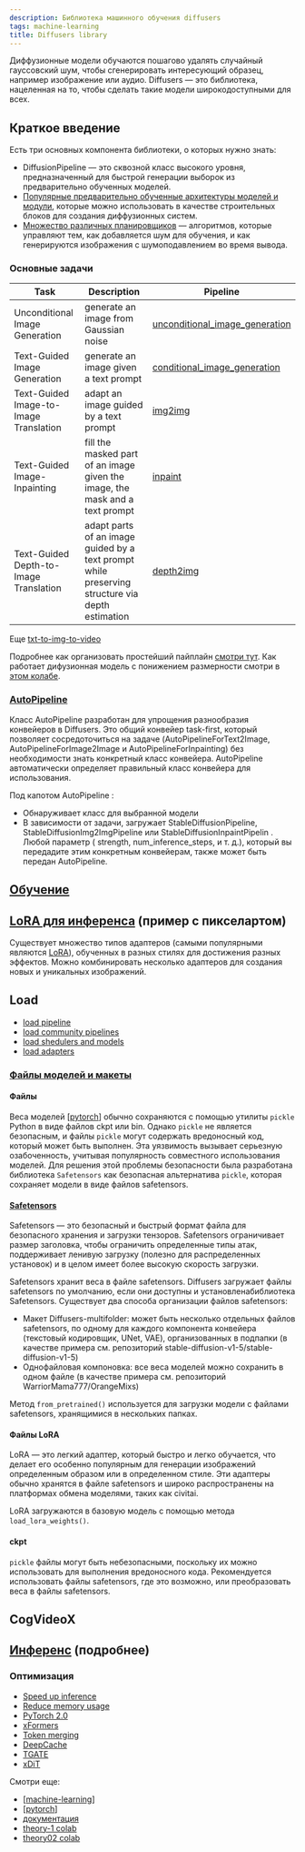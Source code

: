 ```yaml
---
description: Библиотека машинного обучения diffusers
tags: machine-learning
title: Diffusers library
---
```

Диффузионные модели обучаются пошагово удалять случайный гауссовский шум, чтобы сгенерировать интересующий образец, например изображение или аудио. Diffusers — это библиотека, нацеленная на то, чтобы сделать такие модели широкодоступными для всех.

## Краткое введение

Есть три основных компонента библиотеки, о которых нужно знать:

- DiffusionPipeline — это сквозной класс высокого уровня, предназначенный для быстрой генерации выборок из предварительно обученных моделей.
- [Популярные предварительно обученные архитектуры моделей и модули](https://huggingface.co/docs/diffusers/main/en/api/models), которые можно использовать в качестве строительных блоков для создания диффузионных систем.
- [Множество различных планировщиков](https://huggingface.co/docs/diffusers/api/schedulers/overview) — алгоритмов, которые управляют тем, как добавляется шум для обучения, и как генерируются изображения с шумоподавлением во время вывода.

### Основные задачи

| Task | Description | Pipeline |
|-|-|-|
| Unconditional Image Generation | generate an image from Gaussian noise | [unconditional_image_generation](https://huggingface.co/docs/diffusers/using-diffusers/unconditional_image_generation) |
| Text-Guided Image Generation | generate an image given a text prompt | [conditional_image_generation](https://huggingface.co/docs/diffusers/using-diffusers/conditional_image_generation) |
| Text-Guided Image-to-Image Translation | adapt an image guided by a text prompt | [img2img](https://huggingface.co/docs/diffusers/using-diffusers/img2img) |
| Text-Guided Image-Inpainting | fill the masked part of an image given the image, the mask and a text prompt | [inpaint](https://huggingface.co/docs/diffusers/using-diffusers/inpaint) |
| Text-Guided Depth-to-Image Translation | adapt parts of an image guided by a text prompt while preserving structure via depth estimation | [depth2img](https://huggingface.co/docs/diffusers/using-diffusers/depth2img) |

Еще [txt-to-img-to-video](https://huggingface.co/docs/diffusers/using-diffusers/text-img2vid)

Подробнее как организовать простейший пайплайн [смотри тут](https://huggingface.co/docs/diffusers/quicktour). Как работает дифузионная модель с понижением размерности смотри в [этом колабе](https://colab.research.google.com/github/huggingface/notebooks/blob/main/diffusers/diffusers_intro.ipynb).

### [AutoPipeline](https://huggingface.co/docs/diffusers/tutorials/autopipeline)

Класс AutoPipeline разработан для упрощения разнообразия конвейеров в Diffusers. Это общий конвейер task-first, который позволяет сосредоточиться на задаче (AutoPipelineForText2Image, AutoPipelineForImage2Image и AutoPipelineForInpainting) без необходимости знать конкретный класс конвейера. AutoPipeline автоматически определяет правильный класс конвейера для использования.

Под капотом AutoPipeline :

- Обнаруживает класс для выбранной модели
- В зависимости от задачи, загружает StableDiffusionPipeline, StableDiffusionImg2ImgPipeline или StableDiffusionInpaintPipelin . Любой параметр ( strength, num_inference_steps, и т. д.), который вы передадите этим конкретным конвейерам, также может быть передан AutoPipeline.

## [Обучение](https://huggingface.co/docs/diffusers/tutorials/basic_training)

## [LoRA для инференса](https://huggingface.co/docs/diffusers/tutorials/using_peft_for_inference) (пример с пикселартом)

Существует множество типов адаптеров (самыми популярными являются [LoRA](https://huggingface.co/docs/peft/conceptual_guides/adapter#low-rank-adaptation-lora)), обученных в разных стилях для достижения разных эффектов. Можно комбинировать несколько адаптеров для создания новых и уникальных изображений.

## Load

- [load pipeline](https://huggingface.co/docs/diffusers/using-diffusers/loading)
- [load community pipelines](https://huggingface.co/docs/diffusers/using-diffusers/custom_pipeline_overview)
- [load shedulers and models](https://huggingface.co/docs/diffusers/using-diffusers/schedulers)
- [load adapters](https://huggingface.co/docs/diffusers/using-diffusers/loading_adapters)

### [Файлы моделей и макеты](https://huggingface.co/docs/diffusers/using-diffusers/other-formats)

#### Файлы

Веса моделей [[pytorch]] обычно сохраняются с помощью утилиты `pickle` Python в виде файлов ckpt или bin. Однако `pickle` не является безопасным, и файлы `pickle` могут содержать вредоносный код, который может быть выполнен. Эта уязвимость вызывает серьезную озабоченность, учитывая популярность совместного использования моделей. Для решения этой проблемы безопасности была разработана библиотека `Safetensors` как безопасная альтернатива `pickle`, которая сохраняет модели в виде файлов safetensors.

#### [Safetensors](https://blog.eleuther.ai/safetensors-security-audit/)

Safetensors — это безопасный и быстрый формат файла для безопасного хранения и загрузки тензоров. Safetensors ограничивает размер заголовка, чтобы ограничить определенные типы атак, поддерживает ленивую загрузку (полезно для распределенных установок) и в целом имеет более высокую скорость загрузки.

Safetensors хранит веса в файле safetensors. Diffusers загружает файлы safetensors по умолчанию, если они доступны и установлена ​​библиотека Safetensors. Существует два способа организации файлов safetensors:

- Макет Diffusers-multifolder: может быть несколько отдельных файлов safetensors, по одному для каждого компонента конвейера (текстовый кодировщик, UNet, VAE), организованных в подпапки (в качестве примера см. репозиторий stable-diffusion-v1-5/stable-diffusion-v1-5)
- Однофайловая компоновка: все веса моделей можно сохранить в одном файле (в качестве примера см. репозиторий WarriorMama777/OrangeMixs)

Метод `from_pretrained()` используется для загрузки модели с файлами safetensors, хранящимися в нескольких папках.

#### Файлы LoRA

LoRA — это легкий адаптер, который быстро и легко обучается, что делает его особенно популярным для генерации изображений определенным образом или в определенном стиле. Эти адаптеры обычно хранятся в файле safetensors и широко распространены на платформах обмена моделями, таких как civitai.

LoRA загружаются в базовую модель с помощью метода `load_lora_weights()`.

#### ckpt

`pickle` файлы могут быть небезопасными, поскольку их можно использовать для выполнения вредоносного кода. Рекомендуется использовать файлы safetensors, где это возможно, или преобразовать веса в файлы safetensors.

## CogVideoX

## [Инференс](https://huggingface.co/docs/diffusers/using-diffusers/overview_techniques) (подробнее)

### Оптимизация

- [Speed up inference](https://huggingface.co/docs/diffusers/optimization/fp16)
- [Reduce memory usage](https://huggingface.co/docs/diffusers/optimization/memory)
- [PyTorch 2.0](https://huggingface.co/docs/diffusers/optimization/torch2.0)
- [xFormers](https://huggingface.co/docs/diffusers/optimization/xformers)
- [Token merging](https://huggingface.co/docs/diffusers/optimization/tome)
- [DeepCache](https://huggingface.co/docs/diffusers/optimization/deepcache)
- [TGATE](https://huggingface.co/docs/diffusers/optimization/tgate)
- [xDiT](https://huggingface.co/docs/diffusers/optimization/xdit)

Смотри еще:

- [[machine-learning]]
- [[pytorch]]
- [документация](https://huggingface.co/docs/diffusers/index)
- [theory-1 colab](https://colab.research.google.com/github/huggingface/notebooks/blob/main/examples/annotated_diffusion.ipynb#scrollTo=290edb0b)
- [theory02 colab](https://colab.research.google.com/github/huggingface/notebooks/blob/main/diffusers/diffusers_intro.ipynb#scrollTo=PzW5ublpBuUt)


[//begin]: # "Autogenerated link references for markdown compatibility"
[pytorch]: pytorch "Machine learning framework pytorch"
[machine-learning]: ../lists/machine-learning "Алгоритмы машинного обучения"
[//end]: # "Autogenerated link references"